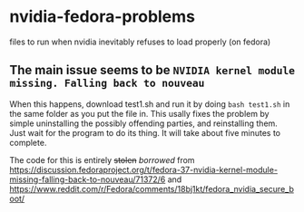 # nvidia-fedora-problems
files to run when nvidia inevitably refuses to load properly (on fedora) 
## The main issue seems to be ``` NVIDIA kernel module missing. Falling back to nouveau ```
When this happens, download test1.sh and run it by doing `bash test1.sh` in the same folder as you put the file in. This usally fixes the problem by simple uninstalling the possibly offending parties, and reinstalling them. Just wait for the program to do its thing. It will take about five minutes to complete. 

The code for this is entirely ~~stolen~~ *borrowed* from https://discussion.fedoraproject.org/t/fedora-37-nvidia-kernel-module-missing-falling-back-to-nouveau/71372/6 and https://www.reddit.com/r/Fedora/comments/18bj1kt/fedora_nvidia_secure_boot/
